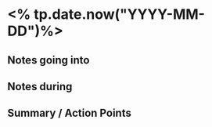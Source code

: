 # <% tp.date.now("YYYY-MM-DD")%>

## Notes going into


## Notes during


## Summary / Action Points
